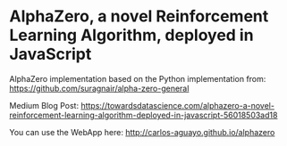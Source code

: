 # AlphaZero, a novel Reinforcement Learning Algorithm, deployed in JavaScript

AlphaZero implementation based on the Python implementation from:
https://github.com/suragnair/alpha-zero-general

Medium Blog Post:
https://towardsdatascience.com/alphazero-a-novel-reinforcement-learning-algorithm-deployed-in-javascript-56018503ad18

You can use the WebApp here:
http://carlos-aguayo.github.io/alphazero